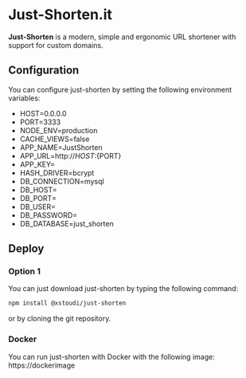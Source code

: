 # Just-Shorten.it
**Just-Shorten** is a modern, simple and ergonomic URL shortener with support for custom domains.

## Configuration
You can configure just-shorten by setting the following environment variables:
* HOST=0.0.0.0
* PORT=3333
* NODE_ENV=production
* CACHE_VIEWS=false
* APP_NAME=JustShorten
* APP_URL=http://${HOST}:${PORT}
* APP_KEY=<SOME SECRET>
* HASH_DRIVER=bcrypt
* DB_CONNECTION=mysql
* DB_HOST=
* DB_PORT=
* DB_USER=
* DB_PASSWORD=
* DB_DATABASE=just_shorten

## Deploy
### Option 1
You can just download just-shorten by typing the following command:
```bash
npm install @xstoudi/just-shorten
```
or by cloning the git repository.

### Docker
You can run just-shorten with Docker with the following image:
https://dockerimage
